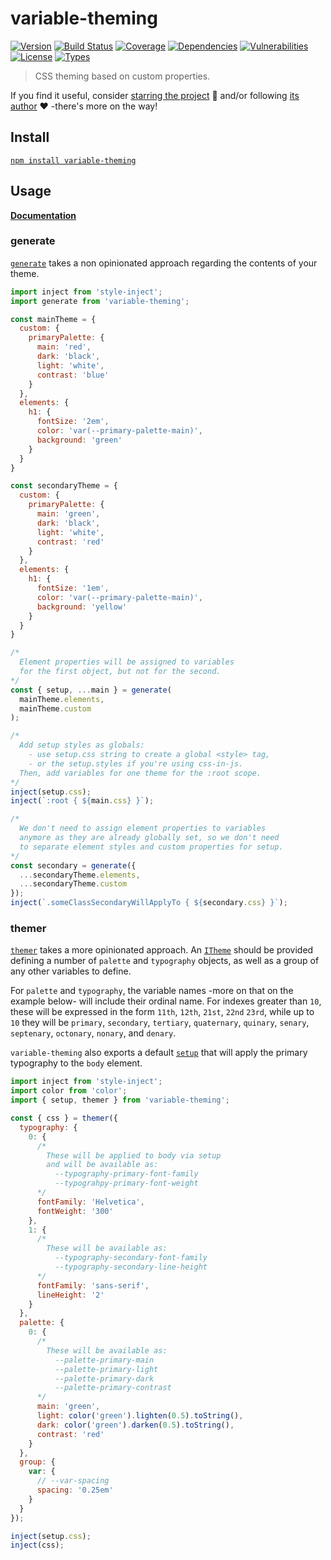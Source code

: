 # variable-theming

[![Version](https://img.shields.io/npm/v/variable-theming.svg)](https://www.npmjs.com/package/variable-theming)
[![Build Status](https://img.shields.io/travis/rafamel/utils/master.svg)](https://travis-ci.org/rafamel/utils)
[![Coverage](https://img.shields.io/coveralls/rafamel/utils/master.svg)](https://coveralls.io/github/rafamel/utils)
[![Dependencies](https://img.shields.io/david/rafamel/utils.svg?path=packages%2Fvariable-theming)](https://david-dm.org/rafamel/utils.svg?path=packages%2Fvariable-theming)
[![Vulnerabilities](https://img.shields.io/snyk/vulnerabilities/npm/variable-theming.svg)](https://snyk.io/test/npm/variable-theming)
[![License](https://img.shields.io/github/license/rafamel/utils.svg)](https://github.com/rafamel/utils/blob/master/LICENSE)
[![Types](https://img.shields.io/npm/types/variable-theming.svg)](https://www.npmjs.com/package/variable-theming)

> CSS theming based on custom properties.

If you find it useful, consider [starring the project](https://github.com/rafamel/utils/tree/master/packages/variable-theming) 💪 and/or following [its author](https://github.com/rafamel) ❤️ -there's more on the way!

## Install

[`npm install variable-theming`](https://www.npmjs.com/package/variable-theming)

## Usage

**[Documentation](https://rafamel.github.io/utils/variable-theming/globals.html)**

### generate

[`generate`](https://rafamel.github.io/utils/variable-theming/globals.html#generate) takes a non opinionated approach regarding the contents of your theme.

```javascript
import inject from 'style-inject';
import generate from 'variable-theming';

const mainTheme = {
  custom: {
    primaryPalette: {
      main: 'red',
      dark: 'black',
      light: 'white',
      contrast: 'blue'
    }
  },
  elements: {
    h1: {
      fontSize: '2em',
      color: 'var(--primary-palette-main)',
      background: 'green'
    }
  }
}

const secondaryTheme = {
  custom: {
    primaryPalette: {
      main: 'green',
      dark: 'black',
      light: 'white',
      contrast: 'red'
    }
  },
  elements: {
    h1: {
      fontSize: '1em',
      color: 'var(--primary-palette-main)',
      background: 'yellow'
    }
  }
}

/*
  Element properties will be assigned to variables
  for the first object, but not for the second.
*/
const { setup, ...main } = generate(
  mainTheme.elements,
  mainTheme.custom
);

/*
  Add setup styles as globals:
    - use setup.css string to create a global <style> tag,
    - or the setup.styles if you're using css-in-js.
  Then, add variables for one theme for the :root scope.
*/
inject(setup.css);
inject(`:root { ${main.css} }`);

/*
  We don't need to assign element properties to variables
  anymore as they are already globally set, so we don't need
  to separate element styles and custom properties for setup.
*/
const secondary = generate({
  ...secondaryTheme.elements,
  ...secondaryTheme.custom
});
inject(`.someClassSecondaryWillApplyTo { ${secondary.css} }`);
```

### themer

[`themer`](https://rafamel.github.io/utils/variable-theming/globals.html#themer) takes a more opinionated approach. An [`ITheme`](https://rafamel.github.io/utils/variable-theming/interfaces/itheme.html) should be provided defining a number of `palette` and `typography` objects, as well as a group of any other variables to define.

For `palette` and `typography`, the variable names -more on that on the example below- will include their ordinal name. For indexes greater than `10`, these will be expressed in the form `11th`, `12th`, `21st`, `22nd` `23rd`, while up to `10` they will be `primary`, `secondary`, `tertiary`, `quaternary`, `quinary`, `senary`, `septenary`, `octonary`, `nonary`, and `denary`.

`variable-theming` also exports a default [`setup`](https://rafamel.github.io/utils/variable-theming/globals.html#setup) that will apply the primary typography to the `body` element.

```javascript
import inject from 'style-inject';
import color from 'color';
import { setup, themer } from 'variable-theming';

const { css } = themer({
  typography: {
    0: {
      /*
        These will be applied to body via setup
        and will be available as:
          --typography-primary-font-family
          --typograhpy-primary-font-weight
      */
      fontFamily: 'Helvetica',
      fontWeight: '300'
    },
    1: {
      /*
        These will be available as:
          --typography-secondary-font-family
          --typography-secondary-line-height
      */
      fontFamily: 'sans-serif',
      lineHeight: '2'
    }
  },
  palette: {
    0: {
      /*
        These will be available as:
          --palette-primary-main
          --palette-primary-light
          --palette-primary-dark
          --palette-primary-contrast
      */
      main: 'green',
      light: color('green').lighten(0.5).toString(),
      dark: color('green').darken(0.5).toString(),
      contrast: 'red'
    }
  },
  group: {
    var: {
      // --var-spacing
      spacing: '0.25em'
    }
  }
});

inject(setup.css);
inject(css);
```
